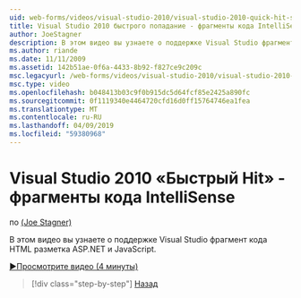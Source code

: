 ```yaml
---
uid: web-forms/videos/visual-studio-2010/visual-studio-2010-quick-hit-snippets-intellisense
title: Visual Studio 2010 быстрого попадание - фрагменты кода IntelliSense | Документация Майкрософт
author: JoeStagner
description: В этом видео вы узнаете о поддержке Visual Studio фрагмент кода HTML разметка ASP.NET и JavaScript.
ms.author: riande
ms.date: 11/11/2009
ms.assetid: 142b51ae-0f6a-4433-8b92-f827ce9c209c
msc.legacyurl: /web-forms/videos/visual-studio-2010/visual-studio-2010-quick-hit-snippets-intellisense
msc.type: video
ms.openlocfilehash: b048413b03c9f0b915dc5d64fcf85e2425a890fc
ms.sourcegitcommit: 0f1119340e4464720cfd16d0ff15764746ea1fea
ms.translationtype: MT
ms.contentlocale: ru-RU
ms.lasthandoff: 04/09/2019
ms.locfileid: "59380968"
---
```

# <a name="visual-studio-2010-quick-hit---snippets-intellisense"></a>Visual Studio 2010 «Быстрый Hit» - фрагменты кода IntelliSense

по [(Joe Stagner)](https://github.com/JoeStagner)

В этом видео вы узнаете о поддержке Visual Studio фрагмент кода HTML разметка ASP.NET и JavaScript.

[&#9654;Просмотрите видео (4 минуты)](https://channel9.msdn.com/Blogs/ASP-NET-Site-Videos/visual-studio-2010-quick-hit-snippets-intellisense)

> [!div class="step-by-step"]
> [Назад](visual-studio-2010-quick-hit-websites-instead-of-web-projects.md)
